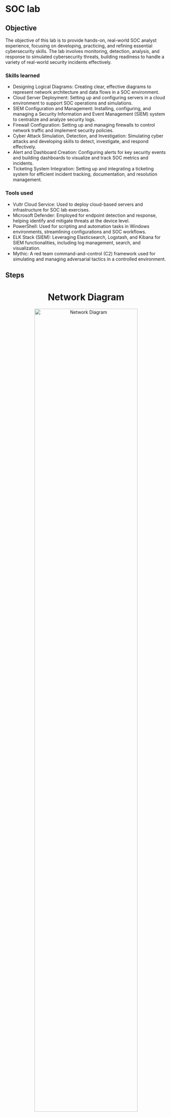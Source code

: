 # SOC lab

## Objective
The objective of this lab is to provide hands-on, real-world SOC analyst experience, focusing on developing, practicing, and refining essential cybersecurity skills. The lab involves monitoring, detection, analysis, and response to simulated cybersecurity threats, building readiness to handle a variety of real-world security incidents effectively.

### Skills learned
- Designing Logical Diagrams: Creating clear, effective diagrams to represent network architecture and data flows in a SOC environment.
- Cloud Server Deployment: Setting up and configuring servers in a cloud environment to support SOC operations and simulations.
- SIEM Configuration and Management: Installing, configuring, and managing a Security Information and Event Management (SIEM) system to centralize and analyze security logs.
- Firewall Configuration: Setting up and managing firewalls to control network traffic and implement security policies.
- Cyber Attack Simulation, Detection, and Investigation: Simulating cyber attacks and developing skills to detect, investigate, and respond effectively.
- Alert and Dashboard Creation: Configuring alerts for key security events and building dashboards to visualize and track SOC metrics and incidents.
- Ticketing System Integration: Setting up and integrating a ticketing system for efficient incident tracking, documentation, and resolution management.
  
### Tools used
- Vultr Cloud Service: Used to deploy cloud-based servers and infrastructure for SOC lab exercises.
- Microsoft Defender: Employed for endpoint detection and response, helping identify and mitigate threats at the device level.
- PowerShell: Used for scripting and automation tasks in Windows environments, streamlining configurations and SOC workflows.
- ELK Stack (SIEM): Leveraging Elasticsearch, Logstash, and Kibana for SIEM functionalities, including log management, search, and visualization.
- Mythic: A red team command-and-control (C2) framework used for simulating and managing adversarial tactics in a controlled environment.

## Steps
<div align="center">

# Network Diagram

<img src="https://i.imgur.com/9Vaz93E.png" height="80%" width="80%" alt="Network Diagram"/>

<br><br>

# Servers Created

<img src="https://i.imgur.com/gkUFaeo.png" height="80%" width="80%" alt="Servers"/>

<br><br>

# Firewall Configuration

<img src="https://i.imgur.com/QEvXSo1.png" height="80%" width="80%" alt="Firewall Configuration"/>

<br><br>

# Detection Rules & Alerts

<img src="https://i.imgur.com/yKOiu8Y.png" height="80%" width="80%" alt="Detection Rules & Alerts"/>

<br><br>

# Authentication Activity Dashboard

<img src="https://i.imgur.com/zGjXqF3.png" height="80%" width="80%" alt="Authentication Activity Dashboard"/>

<br><br>


# Suspicious Activity Dashboard

<img src="https://i.imgur.com/VswgmBD.png" height="80%" width="80%" alt="Suspicious activity dashboard"/>

<br><br>

# osTicket

<img src="https://i.imgur.com/vjxoLNP.png" height="80%" width="80%" alt="osTicket"/>

<br><br>

# osTicket Open

<img src="https://i.imgur.com/nivWvck.png" height="80%" width="80%" alt="OsTicket Open"/>

<br><br>


# osTicket Assigned

<img src="https://i.imgur.com/uZF2KdF.png" height="80%" width="80%" alt="OsTicket Assigned"/>

<br><br>


# Attack Diagram

<img src="https://i.imgur.com/dJVKMPE.png" height="40%" width="40%" alt="Attack Diagram"/>
<img src="https://i.imgur.com/q46v6iV.png" height="40%" width="40%" alt="Attack Diagram"/>



# Mythic Firewall Configuration

<img src="https://i.imgur.com/AuboGFg.png" height="80%" width="80%" alt="Firewall Configuration"/>

<br><br>

# Mythic

<img src="https://i.imgur.com/BnTx281.png" height="80%" width="80%" alt="Mythic"/>

<br><br>

# Payload

<img src="https://i.imgur.com/c4Zheyh.png" height="80%" width="80%" alt="Payload"/>

<br><br>


# Exfiltrated password from Windows server

<img src="https://i.imgur.com/slBRY3E.png" height="80%" width="80%" alt="Day 21"/>

<br><br>


</div>
